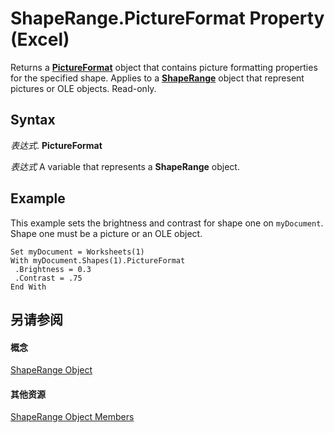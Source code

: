 
# ShapeRange.PictureFormat Property (Excel)

Returns a  **[PictureFormat](7e8ec723-b6e0-fdc9-ff4e-22cbb31be4df.md)** object that contains picture formatting properties for the specified shape. Applies to a **[ShapeRange](e1b8229c-73a0-4a77-5e00-4bcec9032260.md)** object that represent pictures or OLE objects. Read-only.


## Syntax

 _表达式_. **PictureFormat**

 _表达式_ A variable that represents a **ShapeRange** object.


## Example

This example sets the brightness and contrast for shape one on  `myDocument`. Shape one must be a picture or an OLE object.


```
Set myDocument = Worksheets(1) 
With myDocument.Shapes(1).PictureFormat 
 .Brightness = 0.3 
 .Contrast = .75 
End With
```


## 另请参阅


#### 概念


[ShapeRange Object](e1b8229c-73a0-4a77-5e00-4bcec9032260.md)
#### 其他资源


[ShapeRange Object Members](http://msdn.microsoft.com/library/1d1950c5-32ac-dfc0-8c19-07159a29a2a0%28Office.15%29.aspx)